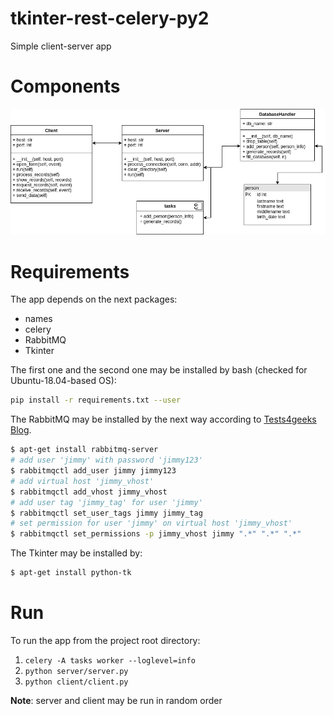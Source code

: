 # tkinter-rest-celery-py2

Simple client-server app

# Components

![components](img/components.png)

# Requirements

The app depends on the next packages:

* names
* celery
* RabbitMQ
* Tkinter

The first one and the second one may be installed by bash (checked for Ubuntu-18.04-based OS):

```bash
pip install -r requirements.txt --user
```

The RabbitMQ may be installed by the next way according to [Tests4geeks Blog](https://tests4geeks.com/python-celery-rabbitmq-tutorial/).

```bash
$ apt-get install rabbitmq-server
# add user 'jimmy' with password 'jimmy123'
$ rabbitmqctl add_user jimmy jimmy123
# add virtual host 'jimmy_vhost'
$ rabbitmqctl add_vhost jimmy_vhost
# add user tag 'jimmy_tag' for user 'jimmy'
$ rabbitmqctl set_user_tags jimmy jimmy_tag
# set permission for user 'jimmy' on virtual host 'jimmy_vhost'
$ rabbitmqctl set_permissions -p jimmy_vhost jimmy ".*" ".*" ".*"
```

The Tkinter may be installed by:

```bash
$ apt-get install python-tk
```

# Run

To run the app from the project root directory:

1. `celery -A tasks worker --loglevel=info`
2. `python server/server.py`
3. `python client/client.py`

**Note**: server and client may be run in random order
